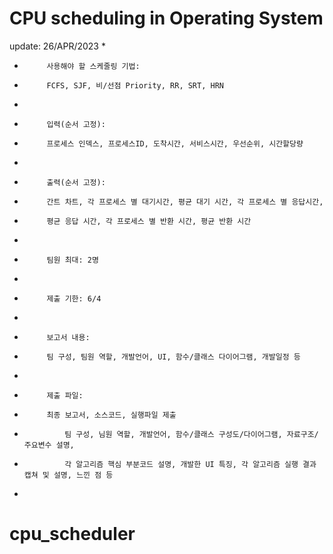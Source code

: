 # CPU scheduling in Operating System
update: 26/APR/2023
 * 
 *          사용해야 할 스케줄링 기법: 
 *          FCFS, SJF, 비/선점 Priority, RR, SRT, HRN
 * 
 *          입력(순서 고정): 
 *          프로세스 인덱스, 프로세스ID, 도착시간, 서비스시간, 우선순위, 시간할당량
 * 
 *          출력(순서 고정): 
 *          간트 차트, 각 프로세스 별 대기시간, 평균 대기 시간, 각 프로세스 별 응답시간, 
 *          평균 응답 시간, 각 프로세스 별 반환 시간, 평균 반환 시간
 * 
 *          팀원 최대: 2명
 * 
 *          제출 기한: 6/4
 * 
 *          보고서 내용:
 *          팀 구성, 팀원 역할, 개발언어, UI, 함수/클래스 다이어그램, 개발일정 등
 * 
 *          제출 파일:
 *          최종 보고서, 소스코드, 실행파일 제출
 *              팀 구성, 님원 역할, 개발언어, 함수/클래스 구성도/다이어그램, 자료구조/주요변수 설명, 
 *              각 알고리즘 핵심 부분코드 설명, 개발한 UI 특징, 각 알고리즘 실행 결과 캡쳐 및 설명, 느낀 점 등
 * 
# cpu_scheduler